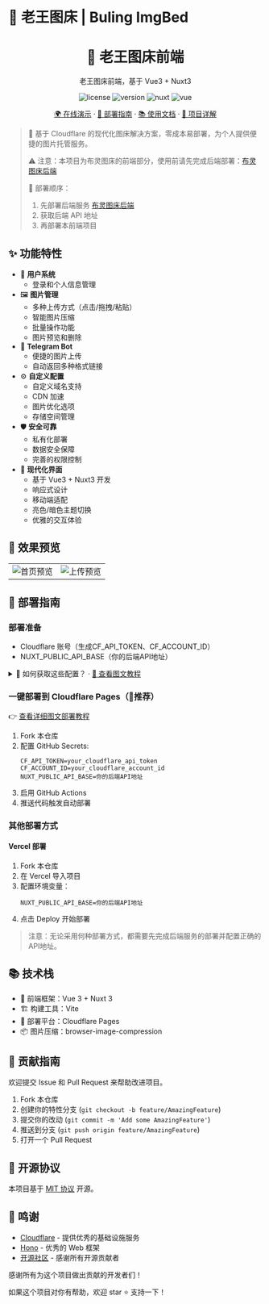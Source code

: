 # 🚀 老王图床 | Buling ImgBed

<div align="center">
    <h1>🌈 老王图床前端</h1>
    <p>老王图床前端，基于 Vue3 + Nuxt3</p>
    <p>
        <img src="https://img.shields.io/badge/license-MIT-blue.svg" alt="license">
        <img src="https://img.shields.io/badge/version-1.0.0-brightgreen.svg" alt="version">
        <img src="https://img.shields.io/badge/Nuxt-3.x-00DC82.svg" alt="nuxt">
        <img src="https://img.shields.io/badge/Vue-3.x-4FC08D.svg" alt="vue">
    </p>
    <p>
        <a href="https://img.808080.xyz">🌍 在线演示</a> ·
        <a href="#部署指南">🚀 部署指南</a> ·
        <a href="#使用文档">📚 使用文档</a> ·
        <a href="https://anuuu.com/buling-imgbed.html">🎯 项目详解</a>
    </p>
</div>

> 🎯 基于 Cloudflare 的现代化图床解决方案，零成本易部署，为个人提供便捷的图片托管服务。
> 
> ⚠️ 注意：本项目为布灵图床的前端部分，使用前请先完成后端部署：[布灵图床后端](https://github.com/wzs8/buling-imgbed)
>
> 📢 部署顺序：
> 1. 先部署后端服务 [布灵图床后端](https://github.com/wzs8/buling-imgbed)
> 2. 获取后端 API 地址
> 3. 再部署本前端项目

## ✨ 功能特性

- 👤 **用户系统**
  - 登录和个人信息管理
- 🖼️ **图片管理**
  - 多种上传方式（点击/拖拽/粘贴）
  - 智能图片压缩
  - 批量操作功能
  - 图片预览和删除
- 🤖 **Telegram Bot**
  - 便捷的图片上传
  - 自动返回多种格式链接
- ⚙️ **自定义配置**
  - 自定义域名支持
  - CDN 加速
  - 图片优化选项
  - 存储空间管理
- 🛡️ **安全可靠**
  - 私有化部署
  - 数据安全保障
  - 完善的权限控制
- 🎨 **现代化界面**
  - 基于 Vue3 + Nuxt3 开发
  - 响应式设计
  - 移动端适配
  - 亮色/暗色主题切换
  - 优雅的交互体验


## 📸 效果预览

<table>
  <tr>
    <td><img src="https://s1.img.808080.xyz/07a0de2be6678c5e27e75a7e5a646cce.png" alt="首页预览"></td>
    <td><img src="https://s1.img.808080.xyz/410f2aeb7b63e9048ed55f99df050627.png" alt="上传预览"></td>
  </tr>
</table>


## 🚀 部署指南

### 部署准备

- Cloudflare 账号（生成CF_API_TOKEN、CF_ACCOUNT_ID）
- NUXT_PUBLIC_API_BASE（你的后端API地址）

<details>
<summary>📝 如何获取这些配置？ · <a href="https://anuuu.com/buling-imgbed-config.html">📖 查看图文教程</a></summary>

#### 1. Cloudflare 配置获取
1. 注册并登录 [Cloudflare](https://dash.cloudflare.com)
2. 获取 Account ID：
   - 登录后点击右上角的账号图标
   - 在下拉菜单中选择 "Account Home"
   - 在右侧可以找到你的 Account ID
3. 创建 API Token：
   - 进入 [API Tokens 页面](https://dash.cloudflare.com/profile/api-tokens)
   - 点击 "Create Token"
   - 选择 "Create Custom Token"
   - 权限设置：
     - Account.Workers R2 Storage: Read & Write
     - Account.Workers Scripts: Edit
     - Account.D1: Edit
#### 2. NUXT_PUBLIC_API_BASE 获取
1. 登录 Cloudflare 
2. 进入 Workers & Pages 页面
3. 找到你部署的后端 Worker
4. 在 Worker 详情页面中找到"自定义域名"部分
5. 复制你的 Worker 域名（例如: https://your-worker.your-subdomain.workers.dev）
   - 如果你配置了自定义域名，也可以使用自定义域名
   - 确保域名以 `https://` 开头，末尾不要带斜杠 `/`

</details>

### 一键部署到 Cloudflare Pages（🌟推荐）
👉 [查看详细图文部署教程](https://anuuu.com/buling-imgbed-frontend-deploy.html)

1. Fork 本仓库
2. 配置 GitHub Secrets:
   ```
   CF_API_TOKEN=your_cloudflare_api_token
   CF_ACCOUNT_ID=your_cloudflare_account_id
   NUXT_PUBLIC_API_BASE=你的后端API地址
   ```
3. 启用 GitHub Actions
4. 推送代码触发自动部署

### 其他部署方式

#### Vercel 部署
1. Fork 本仓库
2. 在 Vercel 导入项目
3. 配置环境变量：
   ```
   NUXT_PUBLIC_API_BASE=你的后端API地址
   ```
4. 点击 Deploy 开始部署


> 注意：无论采用何种部署方式，都需要先完成后端服务的部署并配置正确的API地址。

## 📚 技术栈

- 🎨 前端框架：Vue 3 + Nuxt 3
- 🏗️ 构建工具：Vite
- 🚀 部署平台：Cloudflare Pages
- 📦 图片压缩：browser-image-compression

## 🤝 贡献指南

欢迎提交 Issue 和 Pull Request 来帮助改进项目。

1. Fork 本仓库
2. 创建你的特性分支 (`git checkout -b feature/AmazingFeature`)
3. 提交你的改动 (`git commit -m 'Add some AmazingFeature'`)
4. 推送到分支 (`git push origin feature/AmazingFeature`)
5. 打开一个 Pull Request

## 📜 开源协议

本项目基于 [MIT 协议](LICENSE) 开源。

## 🎉 鸣谢
- [Cloudflare](https://www.cloudflare.com/) - 提供优秀的基础设施服务
- [Hono](https://hono.dev/) - 优秀的 Web 框架
- [开源社区](https://github.com/) - 感谢所有开源贡献者

感谢所有为这个项目做出贡献的开发者们！

如果这个项目对你有帮助，欢迎 star ⭐️ 支持一下！
